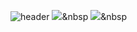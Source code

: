 ![header](https://capsule-render.vercel.app/api?type=wave&color=gradient&height=300&section=header&text=JUNGHOON&fontSize=90)
<img src="https://img.shields.io/badge/Python-3766AB?style=flat-square&logo=Python&logoColor=white"/></a>&nbsp 
<img src="https://img.shields.io/badge/Keras-D00000?style=flat-square&logo=Keras&logoColor=white"/></a>&nbsp 
